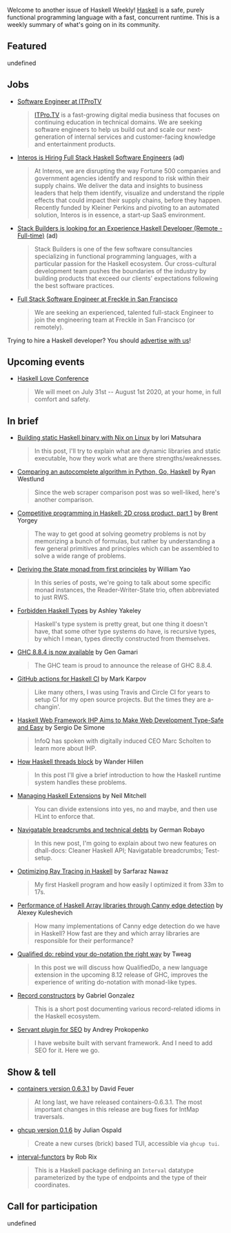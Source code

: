 Welcome to another issue of Haskell Weekly!
[Haskell](https://www.haskell.org) is a safe, purely functional programming language with a fast, concurrent runtime.
This is a weekly summary of what's going on in its community.

## Featured

undefined

## Jobs

- [Software Engineer at ITProTV](https://www.linkedin.com/jobs/view/1938385901/)
  > [ITPro.TV](https://www.itpro.tv) is a fast-growing digital media business that focuses on continuing education in technical domains. We are seeking software engineers to help us build out and scale our next-generation of internal services and customer-facing knowledge and entertainment products.

- [Interos is Hiring Full Stack Haskell Software Engineers](https://www.interos.ai/vacancies/#haskell-software-engineer) (ad)
  > At Interos, we are disrupting the way Fortune 500 companies and government agencies identify and respond to risk within their supply chains. We deliver the data and insights to business leaders that help them identify, visualize and understand the ripple effects that could impact their supply chains, before they happen. Recently funded by Kleiner Perkins and pivoting to an automated solution, Interos is in essence, a start-up SaaS environment.

- [Stack Builders is looking for an Experience Haskell Developer (Remote - Full-time)](https://apply.workable.com/stackbuilders/j/E01709D897) (ad)
  > Stack Builders is one of the few software consultancies specializing in functional programming languages, with a particular passion for the Haskell ecosystem. Our cross-cultural development team pushes the boundaries of the industry by building products that exceed our clients' expectations following the best software practices.

- [Full Stack Software Engineer at Freckle in San Francisco](https://jobs.smartrecruiters.com/Renaissance/743999715303107-full-stack-software-engineer-freckle-remote-us-)
  > We are seeking an experienced, talented full-stack Engineer to join the engineering team at Freckle in San Francisco (or remotely).

Trying to hire a Haskell developer?
You should [advertise with us](https://haskellweekly.news/advertising.html)!

## Upcoming events

- [Haskell Love Conference](https://haskell.love)
  > We will meet on July 31st -- August 1st 2020, at your home, in full comfort and safety.

## In brief

- [Building static Haskell binary with Nix on Linux](https://blog.patchgirl.io/haskell/2020/07/13/static-haskell-binary.html) by Iori Matsuhara
  > In this post, I'll try to explain what are dynamic libraries and static executable, how they work what are there strengths/weaknesses.

- [Comparing an autocomplete algorithm in Python, Go, Haskell](https://dev.to/yujiri8/comparing-an-algorithm-in-python-go-haskell-2olm) by Ryan Westlund
  > Since the web scraper comparison post was so well-liked, here's another comparison.

- [Competitive programming in Haskell: 2D cross product, part 1](https://byorgey.wordpress.com/2020/07/10/competitive-programming-in-haskell-2d-cross-product-part-1/) by Brent Yorgey
  > The way to get good at solving geometry problems is not by memorizing a bunch of formulas, but rather by understanding a few general primitives and principles which can be assembled to solve a wide range of problems.

- [Deriving the State monad from first principles](https://williamyaoh.com/posts/2020-07-12-deriving-state-monad.html) by William Yao
  > In this series of posts, we're going to talk about some specific monad instances, the Reader-Writer-State trio, often abbreviated to just RWS.

- [Forbidden Haskell Types](https://semantic.org/post/forbidden-haskell-types/) by Ashley Yakeley
  > Haskell's type system is pretty great, but one thing it doesn't have, that some other type systems do have, is recursive types, by which I mean, types directly constructed from themselves.

- [GHC 8.8.4 is now available](https://mail.haskell.org/pipermail/haskell-cafe/2020-July/132497.html) by Gen Gamari
  > The GHC team is proud to announce the release of GHC 8.8.4.

- [GitHub actions for Haskell CI](https://markkarpov.com/post/github-actions-for-haskell-ci.html) by Mark Karpov
  > Like many others, I was using Travis and Circle CI for years to setup CI for my open source projects. But the times they are a-changin'.

- [Haskell Web Framework IHP Aims to Make Web Development Type-Safe and Easy](https://www.infoq.com/news/2020/07/ihp-haskell-web-framework/) by Sergio De Simone
  > InfoQ has spoken with digitally induced CEO Marc Scholten to learn more about IHP.

- [How Haskell threads block](https://www.wjwh.eu/posts/2020-07-10-haskell-thread-blocked.html) by Wander Hillen
  > In this post I'll give a brief introduction to how the Haskell runtime system handles these problems.

- [Managing Haskell Extensions](https://neilmitchell.blogspot.com/2020/07/managing-haskell-extensions.html) by Neil Mitchell
  > You can divide extensions into yes, no and maybe, and then use HLint to enforce that.

- [Navigatable breadcrumbs and technical debts](https://dev.to/german1608/navigatable-breadcrumbs-and-technical-debts-4ike) by German Robayo
  > In this new post, I'm going to explain about two new features on dhall-docs: Cleaner Haskell API; Navigatable breadcrumbs; Test-setup.

- [Optimizing Ray Tracing in Haskell](https://medium.com/swlh/optimizing-ray-tracing-in-haskell-3dc412fff20a) by Sarfaraz Nawaz
  > My first Haskell program and how easily I optimized it from 33m to 17s.

- [Performance of Haskell Array libraries through Canny edge detection](https://alexey.kuleshevi.ch/blog/2020/07/10/canny-benchmarks/) by Alexey Kuleshevich
  > How many implementations of Canny edge detection do we have in Haskell? How fast are they and which array libraries are responsible for their performance?

- [Qualified do: rebind your do-notation the right way](https://www.tweag.io/blog/2020-07-13-qualified-do-announcement/) by Tweag
  > In this post we will discuss how QualifiedDo, a new language extension in the upcoming 8.12 release of GHC, improves the experience of writing do-notation with monad-like types.

- [Record constructors](http://www.haskellforall.com/2020/07/record-constructors.html) by Gabriel Gonzalez
  > This is a short post documenting various record-related idioms in the Haskell ecosystem.

- [Servant plugin for SEO](https://an-pro.org/posts/10_servant-seo.html) by Andrey Prokopenko
  > I have website built with servant framework. And I need to add SEO for it. Here we go.

## Show & tell

- [containers version 0.6.3.1](https://mail.haskell.org/pipermail/libraries/2020-July/030656.html) by David Feuer
  > At long last, we have released containers-0.6.3.1. The most important changes in this release are bug fixes for IntMap traversals.

- [ghcup version 0.1.6](https://np.reddit.com/r/haskell/comments/hr0ql8/ann_ghcup016/) by Julian Ospald
  > Create a new curses (brick) based TUI, accessible via `ghcup tui`.

- [interval-functors](https://hackage.haskell.org/package/interval-functor-0.0.0.0) by Rob Rix
  > This is a Haskell package defining an `Interval` datatype parameterized by the type of endpoints and the type of their coordinates.

## Call for participation

undefined
